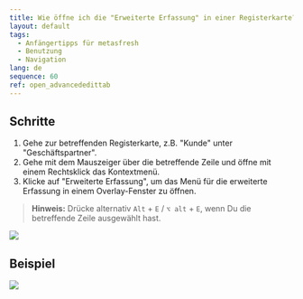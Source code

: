 ```yaml
---
title: Wie öffne ich die "Erweiterte Erfassung" in einer Registerkarte?
layout: default
tags:
  - Anfängertipps für metasfresh
  - Benutzung
  - Navigation
lang: de
sequence: 60
ref: open_advancededittab
---
```


## Schritte
1. Gehe zur betreffenden Registerkarte, z.B. "Kunde" unter "Geschäftspartner".
1. Gehe mit dem Mauszeiger über die betreffende Zeile und öffne mit einem Rechtsklick das Kontextmenü.
1. Klicke auf "Erweiterte Erfassung", um das Menü für die erweiterte Erfassung in einem Overlay-Fenster zu öffnen.
 >**Hinweis:** Drücke alternativ `Alt` + `E` / `⌥ alt` + `E`, wenn Du die betreffende Zeile ausgewählt hast.

 ![](assets/AdvancedEdit_KontextMenü.png)

## Beispiel
![](assets/AdvancedEditTab_Öffnen.gif)
